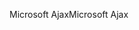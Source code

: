 <span data-ttu-id="5fc5e-101">Microsoft Ajax</span><span class="sxs-lookup"><span data-stu-id="5fc5e-101">Microsoft Ajax</span></span>